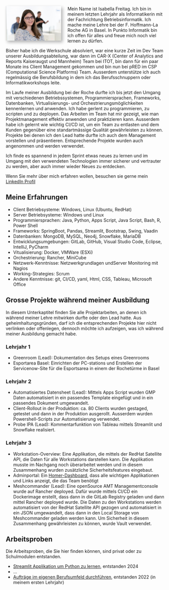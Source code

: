 
<img src="imgs/10CB.JPG" alt="Bewerbungsfoto Isabella Freitag" style="float: left; margin-right: 20px; box-shadow: 5px 5px 10px rgba(0, 0, 0, 0.3);" width="35%" >Mein Name ist Isabella Freitag. Ich bin in meinem letzten Lehrjahr als Informatikerin mit der Fachrichtung Betriebsinformatik. Ich mache meine Lehre bei der F. Hoffmann-La Roche AG in Basel.
In Punkto Informatik bin ich offen für alles und freue mich noch viel lernen zu dürfen.

Bisher habe ich die Werkschule absolviert, war eine kurze Zeit im Dev Team unserer Ausbildungsabteilung, war dann im CAR-X (Center of Analytics and Reports Kaiseraugst und Mannheim) Team bei ITOT, bin dann für ein paar Monate ins Client Management gekommen und bin nun bei pRED im CSP (Computational Science Platforms) Team. Ausserdem unterstütze ich auch regelmässig die Berufsbildung in dem ich das Berufsschnuppern oder Informatikworkshops leite. 

Im Laufe meiner Ausbildung bei der Roche durfte ich bis jetzt den Umgang mit verschiedenen Betriebssystemen, Programmiersprachen, Frameworks, Datenbanken, Virtualisierungs- und Orchestrierungsmöglichkeiten kennenlernen und anwenden.
Ich habe gerlent zu programmieren, zu scripten und zu deployen.
Das Arbeiten im Team hat mir gezeigt, wie man Projektmanagement effektiv anwenden und praktizieren kann. Ausserdem habe ich gelernt wie wichtig CI/CD ist, um ein Team zu entlasten und dem Kunden gegenüber eine standartmässige Qualität gewährleisten zu können. 
Projekte bei denen ich den Lead hatte durfte ich auch dem Management vorstellen und präsentieren. Entsprechende Projekte wurden auch angenommen und werden verwendet. 

Ich finde es spannend in jedem Sprint etwas neues zu lernen und im Umgang mit den verwendeten Technologien immer sicherer und vertrauter zu werden, aber auch immer wieder Neues zu entdecken.

Wenn Sie mehr über mich erfahren wollen, besuchen sie gerne mein [LinkedIn Profil](https://www.linkedin.com/in/isabella-freitag-2a6208289/)

## Meine Erfahrungen
- Client Betriebsysteme: Windows, Linux (Ubuntu, RedHat)
- Server Betriebsysteme: Windows und Linux
- Programmiersprachen: Java, Python, Apps Script, Java Script, Bash, R, Power Shell
- Frameworks: SpringBoot, Pandas, Streamlit, Bootstrap, Swing, Vaadin
- Datenbanken: MongoDB, MySQL, Neo4j, Snowflake, MariaDB
- Entwicklungsumgebungen: GitLab, GitHub, Visual Studio Code, Eclipse, IntelliJ, PyCharm
- Vitualisierung: Docker, VMWare (ESXi)
- Orchestrierung: Rancher, MiniCube
- Netzwerk-Kenntnisse: Netzwerkgrundlagen undServer Monitoring mit Nagios
- Working-Strategies: Scrum
- Andere Kenntnisse: git, CI/CD, yaml, Html, CSS, Tableau, Microsoft Office

## Grosse Projekte während meiner Ausbildung
In diesem Unterkaptitel finden Sie alle Projektarbeiten, an denen ich während meiner Lehre mitwirken durfte oder den Lead hatte. Aus geheimhaltungsgründen, darf ich die entsprechenden Projekte hier nicht verlinken oder offenlegen, dennoch möchte ich aufzeigen, was ich während meiner Ausbildung gemacht habe. 

### Lehrjahr 1
- Greenroom (Lead):  Dokumentation des Setups eines Greenrooms
- Esportarea Basel:  Einrichten der PC-stations und Erstellen der Servicenow-Site für die Esportsarea in einem der Rochetürme in Basel
  
### Lehrjahr 2
- Automatisiertes Datensheet (Lead):  Mittels Apps Script wurden GMP Daten automatisiert in ein passendes Template eingefügt und in ein passendes Dokument umgewandelt.
- Client-Rollout in der Produktion: ca. 80 Clients wurden gestaged, getestet und dann in der Produktion ausgerollt. Ausserdem wurden Powershell-Scripts zur Automatisierung verwendet. 
- Probe IPA (Lead):  Kommentarfunktion von Tableau mittels Streamlit und Snowflake realisiert.
  
### Lehrjahr 3
- Workstation-Overview: Eine Applikation, die mittels der RedHat Satellite API, die Daten für alle Workstations darstellen kann. Die Applikation musste im Nachgang noch überarbeitet werden und in diesem Zusammenhang wurden zusätzliche Sicherheitsfeatures eingebaut. 
- Adminportal: Ein [Homer-Dashboard](https://github.com/bastienwirtz/homer), dass alle wichtigen Applikationen und Links anzeigt, die das Team benötigt
- Meshcommander (Lead): Eine openSource AMT Managementconsole wurde auf Rancher deployed. Dafür wurde mittels CI/CD ein Dockerimage erstellt, dass dann in die GitLab Registry geladen und dann mittel Rancher deployed wurde. Die Daten zu den Workstations werden automatisiert von der RedHat Satellite API gezogen und automatisiert in ein JSON umgewandelt, dass dann in den Local Storage von Meshcommander geladen werden kann. Um Sicherheit in diesem Zusammenhang gewährleisten zu können, wurde Vault verwendet.

## Arbeitsproben 
Die Arbeitsproben, die Sie hier finden können, sind privat oder zu Schulmodulen entstanden.
- [Streamlit Applikation um Python zu lernen](https://interactive-intro-to-python-j8zb4sq8qenebn9mm7duk6.streamlit.app/), entstanden 2024
- ...
- [Aufträge im eigenen Berufsumfeld durchführen](https://bella1712.github.io/Modul-431/), entstanden 2022 (in meinem ersten Lehrjahr)




